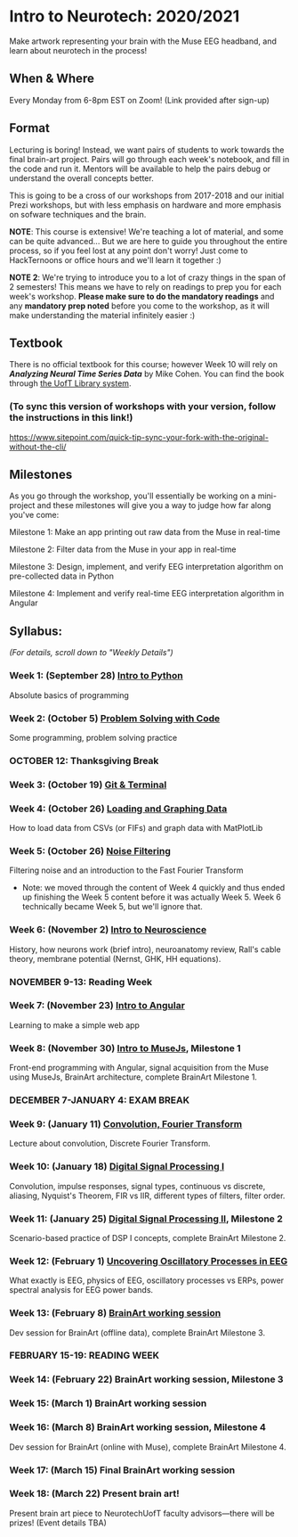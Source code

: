 # Intro to Neurotech: 2020/2021
Make artwork representing your brain with the Muse EEG headband, and learn about neurotech in the process!

## When & Where
Every Monday from 6-8pm EST on Zoom! (Link provided after sign-up)

## Format
Lecturing is boring! Instead, we want pairs of students to work towards the final brain-art project. Pairs will go through each week's notebook, and fill in the code and run it. Mentors will be available to help the pairs debug or understand the overall concepts better.

This is going to be a cross of our workshops from 2017-2018 and our initial Prezi workshops, but with less emphasis on hardware and more emphasis on sofware techniques and the brain.

**NOTE**: This course is extensive! We're teaching a lot of material, and some can be quite advanced... But we are here to guide you throughout the entire process, so if you feel lost at any point don't worry! Just come to HackTernoons or office hours and we'll learn it together :)

**NOTE 2**: We're trying to introduce you to a lot of crazy things in the span of 2 semesters! This means we have to rely on readings to prep you for each week's workshop. **Please make sure to do the mandatory readings** and any **mandatory prep noted** before you come to the workshop, as it will make understanding the material infinitely easier :)


## Textbook
There is no official textbook for this course; however Week 10 will rely on ***Analyzing Neural Time Series Data*** by Mike Cohen. You can find the book through [the UofT Library system](http://cognet.mit.edu.myaccess.library.utoronto.ca/book/analyzing-neural-time-series-data).

### (To sync this version of workshops with your version, follow the instructions in this link!)
https://www.sitepoint.com/quick-tip-sync-your-fork-with-the-original-without-the-cli/

## Milestones
As you go through the workshop, you'll essentially be working on a mini-project and these milestones will give you a way to judge how far along you've come:

Milestone 1: Make an app printing out raw data from the Muse in real-time

Milestone 2: Filter data from the Muse in your app in real-time

Milestone 3: Design, implement, and verify EEG interpretation algorithm on pre-collected data in Python

Milestone 4: Implement and verify real-time EEG interpretation algorithm in Angular

## Syllabus:
*(For details, scroll down to "Weekly Details")*

### Week 1: (September 28) [Intro to Python](https://github.com/neurotechuoft/Workshops/tree/master/beginner_2020_2021/week_1_python)
Absolute basics of programming

### Week 2: (October 5) [Problem Solving with Code](https://github.com/neurotechuoft/Workshops/tree/master/beginner_2020_2021/week_2_coding_practice)
Some programming, problem solving practice

### OCTOBER 12: Thanksgiving Break

### Week 3: (October 19) [Git & Terminal](https://github.com/neurotechuoft/Workshops/tree/master/beginner_2020_2021/week_3_git_terminal)

### Week 4: (October 26) [Loading and Graphing Data](https://github.com/neurotechuoft/Workshops/tree/master/beginner_2020_2021/week_4_loading_graphing_data)
How to load data from CSVs (or FIFs) and graph data with MatPlotLib

### Week 5: (October 26) [Noise Filtering](https://github.com/neurotechuoft/Workshops/tree/master/beginner_2020_2021/week_5_noise_filtering)
Filtering noise and an introduction to the Fast Fourier Transform
- Note: we moved through the content of Week 4 quickly and thus ended up finishing the Week 5 content before it was actually Week 5. Week 6 technically became Week 5, but we'll ignore that.

### Week 6: (November 2) [Intro to Neuroscience](https://github.com/neurotechuoft/Workshops/tree/master/beginner_2020_2021/week_6_neuroscience)
History, how neurons work (brief intro), neuroanatomy review, Rall's cable theory, membrane potential (Nernst, GHK, HH equations).

### NOVEMBER 9-13: Reading Week

### Week 7: (November 23) [Intro to Angular](https://github.com/neurotechuoft/Workshops/tree/master/beginner_2020_2021/week_7_angular)
Learning to make a simple web app

### Week 8: (November 30) [Intro to MuseJs](https://github.com/neurotechuoft/Workshops/tree/master/beginner_2020_2021/week_8_musejs), Milestone 1
Front-end programming with Angular, signal acquisition from the Muse using MuseJs, BrainArt architecture, complete BrainArt Milestone 1.

### DECEMBER 7-JANUARY 4: EXAM BREAK

### Week 9: (January 11) [Convolution, Fourier Transform](https://github.com/neurotechuoft/Workshops/tree/master/beginner_2020_2021/week_9_convolution_fourier)
Lecture about convolution, Discrete Fourier Transform.

### Week 10: (January 18) [Digital Signal Processing I](https://github.com/neurotechuoft/Workshops/tree/master/beginner_2020_2021/week_10_dsp1)
Convolution, impulse responses, signal types, continuous vs discrete, aliasing, Nyquist's Theorem, FIR vs IIR, different types of filters, filter order.

### Week 11: (January 25) [Digital Signal Processing II](https://github.com/neurotechuoft/Workshops/tree/master/beginner_2020_2021/week_10_dsp1), Milestone 2
Scenario-based practice of DSP I concepts, complete BrainArt Milestone 2.

### Week 12: (February 1) [Uncovering Oscillatory Processes in EEG](https://github.com/neurotechuoft/Workshops/tree/master/beginner_2020_2021/week_12_eeg)
What exactly is EEG, physics of EEG, oscillatory processes vs ERPs, power spectral analysis for EEG power bands.

### Week 13: (February 8) [BrainArt working session](https://github.com/neurotechuoft/Workshops/tree/master/beginner_2020_2021/brainart)
Dev session for BrainArt (offline data), complete BrainArt Milestone 3.

### FEBRUARY 15-19: READING WEEK

### Week 14: (February 22) BrainArt working session, Milestone 3

### Week 15: (March 1) BrainArt working session

### Week 16: (March 8) BrainArt working session, Milestone 4
Dev session for BrainArt (online with Muse), complete BrainArt Milestone 4.

### Week 17: (March 15) Final BrainArt working session

### Week 18: (March 22) Present brain art!
Present brain art piece to NeurotechUofT faculty advisors—there will be prizes! (Event details TBA)
